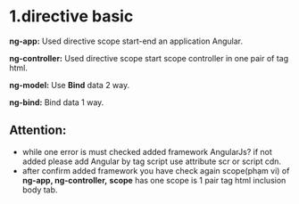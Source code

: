 # 1.directive basic

**ng-app:** Used directive scope start-end an application Angular.
   
**ng-controller:** Used directive scope start scope controller in one pair of tag html.

**ng-model:**  Use  **Bind** data 2 way.

**ng-bind:** Bind data 1 way.

## Attention:
- while one error is must checked added framework AngularJs? if not added please add Angular by tag script use attribute scr or script cdn.
- after confirm  added framework you have check again scope(phạm vi) of **ng-app, ng-controller,**  **scope** has one scope is 1 pair tag html inclusion body tab.

 

